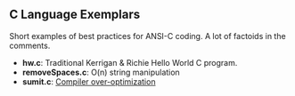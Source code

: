## C Language Exemplars
Short examples of best practices for ANSI-C coding.  A lot of factoids
in the comments.

* __hw.c__: Traditional Kerrigan & Richie Hello World C program.
* __removeSpaces.c__: O(n) string manipulation
* __sumit.c__: [Compiler over-optimization](sumit.md)
